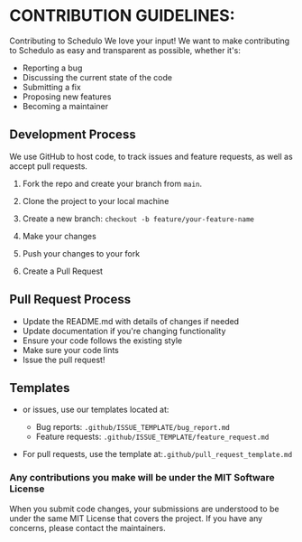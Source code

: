 # CONTRIBUTION GUIDELINES:

Contributing to Schedulo
We love your input! We want to make contributing to Schedulo as easy and transparent as possible, whether it's:

- Reporting a bug
- Discussing the current state of the code
- Submitting a fix
- Proposing new features
- Becoming a maintainer

## Development Process
We use GitHub to host code, to track issues and feature requests, as well as accept pull requests.

1. Fork the repo and create your branch from ```main```.

2. Clone the project to your local machine

3. Create a new branch:
```checkout -b feature/your-feature-name``` 

4. Make your changes
5. Push your changes to your fork
6. Create a Pull Request


## Pull Request Process

- Update the README.md with details of changes if needed
- Update documentation if you're changing functionality
- Ensure your code follows the existing style
- Make sure your code lints
- Issue the pull request!

## Templates

- or issues, use our templates located at:

    - Bug reports: ```.github/ISSUE_TEMPLATE/bug_report.md```
    - Feature requests: ```.github/ISSUE_TEMPLATE/feature_request.md```

- For pull requests, use the template at:```.github/pull_request_template.md```


### Any contributions you make will be under the MIT Software License
When you submit code changes, your submissions are understood to be under the same MIT License that covers the project. If you have any concerns, please contact the maintainers.
